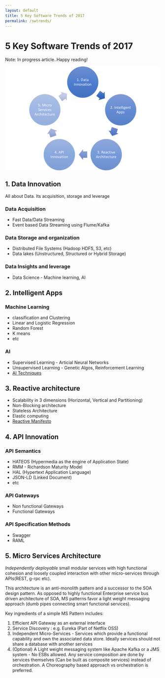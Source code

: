 ```yaml
---
layout: default
title: 5 Key Software Trends of 2017
permalink: /swtrends/
---
```


# 5 Key Software Trends of 2017
Note: In progress article..Happy reading!

![Image Placeholder](/assets/images/swtrends.png)


## 1. Data Innovation
All about Data. Its acquisition, storage and leverage

### Data Acquisition
* Fast Data/Data Streaming
* Event based Data Streaming using Flume/Kafka

### Data Storage and organization
* Distributed File Systems (Hadoop HDFS, S3, etc)
* Data lakes (Unstructured, Structured or Hybrid Storage)


### Data Insights and leverage
* Data Science - Machine learning, AI


## 2. Intelligent Apps
### Machine Learning
* classification and Clustering
* Linear and Logistic Regression
* Random Forest
* K means
* etc

### AI
* Supervised Learning - Articial Neural Networks
* Unsupervised Learning - Genetic Algos, Reinforcement Learning
* [AI Techniques](http://theory.stanford.edu/~amitp/GameProgramming/AITechniques.html)

## 3. Reactive architecture
* Scalability in 3 dimensions (Horizontal, Vertical and Partitioning)
* Non-Blocking architecture
* Stateless Architecture
* Elastic computing
* [Reactive Manifesto](http://www.reactivemanifesto.org/)


## 4. API Innovation

### API Semantics
* HATEOS (Hypermedia as the engine of Application State)
* RMM - Richardson Maturity Model
* HAL (Hypertext Application Language)
* JSON-LD (Linked Document)
* etc

### API Gateways
* Non functional Gateways
* Functional Gateways

### API Specification Methods
* Swagger
* RAML

## 5. Micro Services Architecture
*Independently deployable* small modular services with high functional cohesion and loosely coupled interaction with other micro-services through APIs(REST, g-rpc etc).

This architecture is an anti-monolith pattern and a successor to the SOA design pattern. As opposed to highly functional Enterprise service bus driven architecture of SOA, MS patterns favor a light weight messaging approach (dumb pipes connecting smart functional services).

Key ingredients of a simple MS Pattern includes:

1. Efficient API Gateway as an external interface
2. Service Discovery : e.g. Eureka (Part of Netflix OSS)
3. Independent Micro-Services - Services which provide a functional capability and own the associated data store. Ideally services should not share a database with another services
4. (Optional) A Light weight messaging system like Apache Kafka or a JMS system - No ESBs allowed. Any service composition are done by services themselves (Can be built as composite services) instead of orchestration. A Choreography based approach vs orchestration is preferred.
